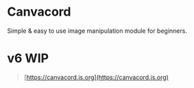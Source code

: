 # Canvacord
Simple & easy to use image manipulation module for beginners.

# v6 WIP

> [https://canvacord.js.org](https://canvacord.js.org)
